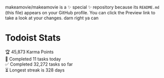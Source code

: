 makeamovie/makeamovie is a ✨ special ✨ repository because its `README.md` (this file) appears on your GitHub profile.
You can click the Preview link to take a look at your changes. darn right ya can

# Todoist Stats

<!-- TODO-IST:START -->
🏆  45,873 Karma Points           
🌸  Completed 11 tasks today           
✅  Completed 32,272 tasks so far           
⏳  Longest streak is 328 days
<!-- TODO-IST:END -->